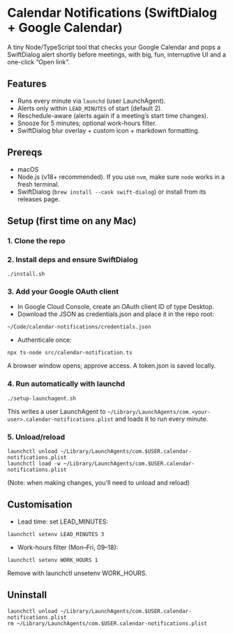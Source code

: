 # Calendar Notifications (SwiftDialog + Google Calendar)

A tiny Node/TypeScript tool that checks your Google Calendar and pops a SwiftDialog alert shortly before meetings, with big, fun, interruptive UI and a one-click “Open link”.

## Features

- Runs every minute via `launchd` (user LaunchAgent).
- Alerts only within `LEAD_MINUTES` of start (default 2).
- Reschedule-aware (alerts again if a meeting’s start time changes).
- Snooze for 5 minutes; optional work-hours filter.
- SwiftDialog blur overlay + custom icon + markdown formatting.

## Prereqs

- macOS
- Node.js (v18+ recommended). If you use `nvm`, make sure `node` works in a fresh terminal.
- SwiftDialog (`brew install --cask swift-dialog`) or install from its releases page.

## Setup (first time on any Mac)

### 1. Clone the repo

### 2. Install deps and ensure SwiftDialog

```
./install.sh
```

### 3. Add your Google OAuth client

- In Google Cloud Console, create an OAuth client ID of type Desktop.
- Download the JSON as credentials.json and place it in the repo root:

```
~/Code/calendar-notifications/credentials.json
```

- Authenticale once:

```
npx ts-node src/calendar-notification.ts
```

A browser window opens; approve access. A token.json is saved locally.

### 4. Run automatically with launchd

```
./setup-launchagent.sh
```

This writes a user LaunchAgent to `~/Library/LaunchAgents/com.<your-user>.calendar-notifications.plist` and loads it to run every minute.

### 5. Unload/reload

```
launchctl unload ~/Library/LaunchAgents/com.$USER.calendar-notifications.plist
launchctl load -w ~/Library/LaunchAgents/com.$USER.calendar-notifications.plist
```

(Note: when making changes, you'll need to unload and reload)

## Customisation

- Lead time: set LEAD_MINUTES:

```
launchctl setenv LEAD_MINUTES 3
```

- Work-hours filter (Mon–Fri, 09–18):

```
launchctl setenv WORK_HOURS 1
```

Remove with launchctl unsetenv WORK_HOURS.

## Uninstall

```
launchctl unload ~/Library/LaunchAgents/com.$USER.calendar-notifications.plist
rm ~/Library/LaunchAgents/com.$USER.calendar-notifications.plist
```
